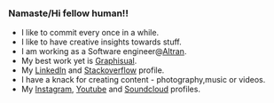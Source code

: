 ### Namaste/Hi fellow human!!

- I like to commit every once in a while.
- I like to have creative insights towards stuff.
- I am working as a Software engineer@[Altran](https://www.altran.com/de/en/).
- My best work yet is [Graphisual](https://graphisual.netlify.com).
- My [LinkedIn](www.linkedin.com/in/lakshya-thakur) and [Stackoverflow](https://stackoverflow.com/users/8130690/lakshya-thakur) profile.
- I have a knack for creating content - photography,music or videos.
- My [Instagram](https://www.instagram.com/lakbychance/), [Youtube](https://www.youtube.com/user/Pstjup) and [Soundcloud](https://soundcloud.com/lakshya-thakur) profiles.
<!--
**lapstjup/lapstjup** is a ✨ _special_ ✨ repository because its `README.md` (this file) appears on your GitHub profile.

Here are some ideas to get you started:

- 🔭 I’m currently working on ...
- 🌱 I’m currently learning ...
- 👯 I’m looking to collaborate on ...
- 🤔 I’m looking for help with ...
- 💬 Ask me about ...
- 📫 How to reach me: ...
- 😄 Pronouns: ...
- ⚡ Fun fact: ...
-->
